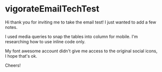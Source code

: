 # vigorateEmailTechTest

Hi thank you for inviting me to take the email test! I just wanted to add a few notes.

I used media queries to snap the tables into column for mobile. I'm researching how to use inline code only.

My font awesome account didn't give me access to the original social icons, I hope that's ok.

Cheers!
